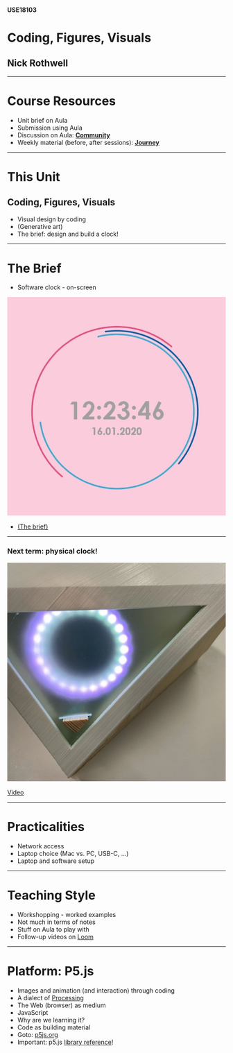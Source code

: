#### USE18103

# Coding, Figures, Visuals
## Nick Rothwell

---

# Course Resources

- <!-- .element class="fragment" -->Unit brief on Aula
- <!-- .element class="fragment" -->Submission using Aula
- <!-- .element class="fragment" -->Discussion on Aula: <A HREF="https://rave.aula.education/#/dashboard/n4G7XZibes/community/feed"><B>Community</B></A>
- <!-- .element class="fragment" -->Weekly material (before, after sessions): <A HREF="https://rave.aula.education/#/dashboard/n4G7XZibes/journey/materials/d1f4b913-cd23-4d60-a159-02902808aa85"><B>Journey</B></A>

---

# This Unit

## Coding, Figures, Visuals

- <!-- .element class="fragment" -->Visual design by coding
- <!-- .element class="fragment" -->(Generative art)
- <!-- .element class="fragment" -->The brief: design and build a clock!

---

# The Brief

- <!-- .element class="fragment" -->Software clock - on-screen

![software clock](./images/USE18103/83918413_577956876389756_5166374745235072338_n.jpg) <!-- .element class="fragment" height="40%" width="40%" -->

- <!-- .element class="fragment" --><A HREF="https://files.rave.aula.education/23d20d20b13769adbefd65d85cd8149ause18103_coding__figures__visuals_2020_2021_dh.pdf">(The brief)</A>

---

### Next term: physical clock!

![physical clock](./images/USE18103/90439400_129462935296571_1751748043577122393_n.jpg) <!-- .element height="40%" width="40%" -->

[Video](https://www.instagram.com/p/B-wVi_nheXU/)

---

# Practicalities

- <!-- .element class="fragment" -->Network access
- <!-- .element class="fragment" -->Laptop choice (Mac vs. PC, USB-C, ...)
- <!-- .element class="fragment" -->Laptop and software setup

---

# Teaching Style

- <!-- .element class="fragment" -->Workshopping - worked examples
- <!-- .element class="fragment" -->Not much in terms of notes
- <!-- .element class="fragment" -->Stuff on Aula to play with
- <!-- .element class="fragment" -->Follow-up videos on <A HREF="https://www.loom.com/">Loom</A>

---

# Platform: P5.js

- <!-- .element class="fragment" -->Images and animation (and interaction) through coding
- <!-- .element class="fragment" -->A dialect of <A HREF="https://processing.org/">Processing</A>
- <!-- .element class="fragment" -->The Web (browser) as medium
- <!-- .element class="fragment" -->JavaScript
- <!-- .element class="fragment" -->Why are we learning it?
- <!-- .element class="fragment" -->Code as building material
- <!-- .element class="fragment" -->Goto: <A HREF="https://p5js.org/">p5js.org</A>
- <!-- .element class="fragment" -->Important: p5.js <A HREF="https://p5js.org/reference/">library reference</A>!
